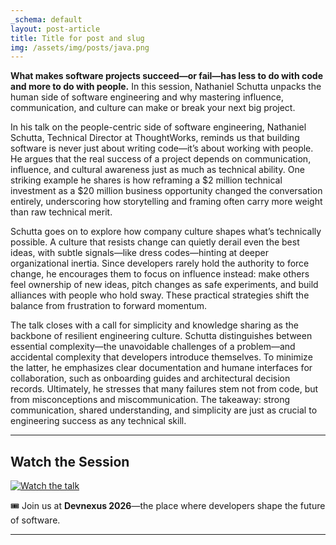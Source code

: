 ```yaml
---
_schema: default
layout: post-article
title: Title for post and slug
img: /assets/img/posts/java.png
---
```

**What makes software projects succeed—or fail—has less to do with code and more to do with people.** In this session, Nathaniel Schutta unpacks the human side of software engineering and why mastering influence, communication, and culture can make or break your next big project.  

In his talk on the people-centric side of software engineering, Nathaniel Schutta, Technical Director at ThoughtWorks, reminds us that building software is never just about writing code—it’s about working with people. He argues that the real success of a project depends on communication, influence, and cultural awareness just as much as technical ability. One striking example he shares is how reframing a $2 million technical investment as a $20 million business opportunity changed the conversation entirely, underscoring how storytelling and framing often carry more weight than raw technical merit.  

Schutta goes on to explore how company culture shapes what’s technically possible. A culture that resists change can quietly derail even the best ideas, with subtle signals—like dress codes—hinting at deeper organizational inertia. Since developers rarely hold the authority to force change, he encourages them to focus on influence instead: make others feel ownership of new ideas, pitch changes as safe experiments, and build alliances with people who hold sway. These practical strategies shift the balance from frustration to forward momentum.  

The talk closes with a call for simplicity and knowledge sharing as the backbone of resilient engineering culture. Schutta distinguishes between essential complexity—the unavoidable challenges of a problem—and accidental complexity that developers introduce themselves. To minimize the latter, he emphasizes clear documentation and humane interfaces for collaboration, such as onboarding guides and architectural decision records. Ultimately, he stresses that many failures stem not from code, but from misconceptions and miscommunication. The takeaway: strong communication, shared understanding, and simplicity are just as crucial to engineering success as any technical skill.  

---

## Watch the Session  

[![Watch the talk](https://img.youtube.com/vi/AWcXkrH-cFc/0.jpg)](https://www.youtube.com/watch?v=AWcXkrH-cFc)  

🎟️ Join us at **Devnexus 2026**—the place where developers shape the future of software.  

---